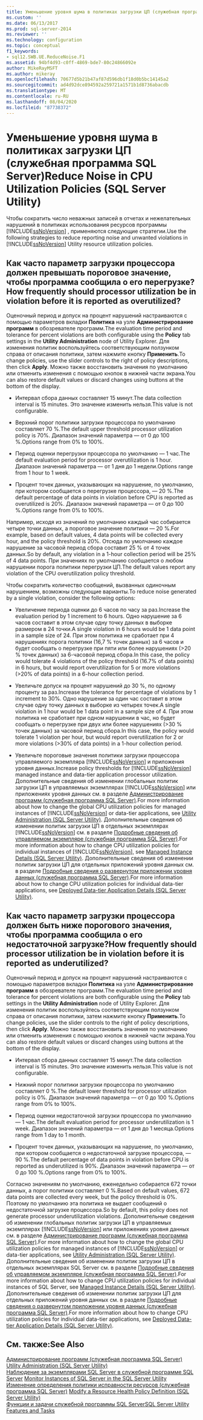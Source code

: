 ```yaml
---
title: Уменьшение уровня шума в политиках загрузки ЦП (служебная программа SQL Server) | Документация Майкрософт
ms.custom: ''
ms.date: 06/13/2017
ms.prod: sql-server-2014
ms.reviewer: ''
ms.technology: configuration
ms.topic: conceptual
f1_keywords:
- sql12.SWB.UE.ReduceNoise.F1
ms.assetid: 94bf4d93-c0ff-4869-bde7-80c24866092e
author: MikeRayMSFT
ms.author: mikeray
ms.openlocfilehash: 70677d5b21b47af87d596db1f18d0b5bc14145a2
ms.sourcegitcommit: ad4d92dce894592a259721a1571b1d8736abacdb
ms.translationtype: MT
ms.contentlocale: ru-RU
ms.lasthandoff: 08/04/2020
ms.locfileid: "87738372"
---
```

# <a name="reduce-noise-in-cpu-utilization-policies-sql-server-utility"></a><span data-ttu-id="1a991-102">Уменьшение уровня шума в политиках загрузки ЦП (служебная программа SQL Server)</span><span class="sxs-lookup"><span data-stu-id="1a991-102">Reduce Noise in CPU Utilization Policies (SQL Server Utility)</span></span>
  <span data-ttu-id="1a991-103">Чтобы сократить число неважных записей в отчетах и нежелательных нарушений в политиках использования ресурсов программы [!INCLUDE[ssNoVersion](../../includes/ssnoversion-md.md)] , применяются следующие стратегии.</span><span class="sxs-lookup"><span data-stu-id="1a991-103">Use the following strategies to reduce reporting noise and unwanted violations in [!INCLUDE[ssNoVersion](../../includes/ssnoversion-md.md)] Utility resource utilization policies.</span></span>  
  
## <a name="how-frequently-should-processor-utilization-be-in-violation-before-it-is-reported-as-overutilized"></a><span data-ttu-id="1a991-104">Как часто параметр загрузки процессора должен превышать пороговое значение, чтобы программа сообщила о его перегрузке?</span><span class="sxs-lookup"><span data-stu-id="1a991-104">How frequently should processor utilization be in violation before it is reported as overutilized?</span></span>  
 <span data-ttu-id="1a991-105">Оценочный период и допуск на процент нарушений настраиваются с помощью параметров вкладки **Политика** на узле **Администрирование программ** в обозревателе программ.</span><span class="sxs-lookup"><span data-stu-id="1a991-105">The evaluation time period and tolerance for percent violations are both configurable using the **Policy** tab settings in the **Utility Administration** node of Utility Explorer.</span></span> <span data-ttu-id="1a991-106">Для изменения политик воспользуйтесь соответствующим ползунком справа от описания политики, затем нажмите кнопку **Применить**.</span><span class="sxs-lookup"><span data-stu-id="1a991-106">To change policies, use the slider controls to the right of policy descriptions, then click **Apply**.</span></span> <span data-ttu-id="1a991-107">Можно также восстановить значения по умолчанию или отменить изменения с помощью кнопок в нижней части экрана.</span><span class="sxs-lookup"><span data-stu-id="1a991-107">You can also restore default values or discard changes using buttons at the bottom of the display.</span></span>  
  
-   <span data-ttu-id="1a991-108">Интервал сбора данных составляет 15 минут.</span><span class="sxs-lookup"><span data-stu-id="1a991-108">The data collection interval is 15 minutes.</span></span> <span data-ttu-id="1a991-109">Это значение изменить нельзя.</span><span class="sxs-lookup"><span data-stu-id="1a991-109">This value is not configurable.</span></span>  
  
-   <span data-ttu-id="1a991-110">Верхний порог политики загрузки процессора по умолчанию составляет 70 %.</span><span class="sxs-lookup"><span data-stu-id="1a991-110">The default upper threshold processor utilization policy is 70%.</span></span> <span data-ttu-id="1a991-111">Диапазон значений параметра — от 0 до 100 %.</span><span class="sxs-lookup"><span data-stu-id="1a991-111">Options range from 0% to 100%.</span></span>  
  
-   <span data-ttu-id="1a991-112">Период оценки перегрузки процессора по умолчанию — 1 час.</span><span class="sxs-lookup"><span data-stu-id="1a991-112">The default evaluation period for processor overutilization is 1 hour.</span></span> <span data-ttu-id="1a991-113">Диапазон значений параметра — от 1 дня до 1 недели.</span><span class="sxs-lookup"><span data-stu-id="1a991-113">Options range from 1 hour to 1 week.</span></span>  
  
-   <span data-ttu-id="1a991-114">Процент точек данных, указывающих на нарушение, по умолчанию, при котором сообщается о перегрузке процессора, — 20 %.</span><span class="sxs-lookup"><span data-stu-id="1a991-114">The default percentage of data points in violation before CPU is reported as overutilized is 20%.</span></span> <span data-ttu-id="1a991-115">Диапазон значений параметра — от 0 до 100 %.</span><span class="sxs-lookup"><span data-stu-id="1a991-115">Options range from 0% to 100%.</span></span>  
  
 <span data-ttu-id="1a991-116">Например, исходя из значений по умолчанию каждый час собирается четыре точки данных, а пороговое значение политики — 20 %.</span><span class="sxs-lookup"><span data-stu-id="1a991-116">For example, based on default values, 4 data points will be collected every hour, and the policy threshold is 20%.</span></span> <span data-ttu-id="1a991-117">Отсюда по умолчанию каждое нарушение за часовой период сбора составит 25 % от 4 точек данных.</span><span class="sxs-lookup"><span data-stu-id="1a991-117">So by default, any violation in a 1-hour collection period will be 25% of 4 data points.</span></span> <span data-ttu-id="1a991-118">При значениях по умолчанию сообщается о любом нарушении порога политики перегрузки ЦП.</span><span class="sxs-lookup"><span data-stu-id="1a991-118">The default values report any violation of the CPU overutilization policy threshold.</span></span>  
  
 <span data-ttu-id="1a991-119">Чтобы сократить количество сообщений, вызванных одиночным нарушением, возможны следующие варианты.</span><span class="sxs-lookup"><span data-stu-id="1a991-119">To reduce noise generated by a single violation, consider the following options:</span></span>  
  
-   <span data-ttu-id="1a991-120">Увеличение периода оценки до 6 часов по часу за раз.</span><span class="sxs-lookup"><span data-stu-id="1a991-120">Increase the evaluation period by 1 increment to 6 hours.</span></span> <span data-ttu-id="1a991-121">Одно нарушение за 6 часов составит в этом случае одну точку данных в выборке размером в 24 точки.</span><span class="sxs-lookup"><span data-stu-id="1a991-121">A single violation in 6 hours would be 1 data point in a sample size of 24.</span></span> <span data-ttu-id="1a991-122">При этом политика не сработает при 4 нарушениях порога политики (16,7 % точек данных) за 6 часов и будет сообщать о перегрузке при пяти или более нарушениях (>20 % точек данных) за 6-часовой период сбора.</span><span class="sxs-lookup"><span data-stu-id="1a991-122">In this case, the policy would tolerate 4 violations of the policy threshold (16.7% of data points) in 6 hours, but would report overutilization for 5 or more violations (>20% of data points) in a 6-hour collection period.</span></span>  
  
-   <span data-ttu-id="1a991-123">Увеличьте допуск на процент нарушений до 30 %, по одному проценту за раз.</span><span class="sxs-lookup"><span data-stu-id="1a991-123">Increase the tolerance for percentage of violations by 1 increment to 30%.</span></span> <span data-ttu-id="1a991-124">Одно нарушение за один час составит в этом случае одну точку данных в выборке из четырех точек.</span><span class="sxs-lookup"><span data-stu-id="1a991-124">A single violation in 1 hour would be 1 data point in a sample size of 4.</span></span> <span data-ttu-id="1a991-125">При этом политика не сработает при одном нарушении в час, но будет сообщать о перегрузке при двух или более нарушениях (>30 % точек данных) за часовой период сбора.</span><span class="sxs-lookup"><span data-stu-id="1a991-125">In this case, the policy would tolerate 1 violation per hour, but would report overutilization for 2 or more violations (>30% of data points) in a 1-hour collection period.</span></span>  
  
-   <span data-ttu-id="1a991-126">Увеличьте пороговые значения политики загрузки процессора управляемого экземпляра [!INCLUDE[ssNoVersion](../../includes/ssnoversion-md.md)] и приложения уровня данных.</span><span class="sxs-lookup"><span data-stu-id="1a991-126">Increase policy thresholds for [!INCLUDE[ssNoVersion](../../includes/ssnoversion-md.md)] managed instance and data-tier application processor utilization.</span></span> <span data-ttu-id="1a991-127">Дополнительные сведения об изменении глобальных политик загрузки ЦП в управляемых экземплярах [!INCLUDE[ssNoVersion](../../includes/ssnoversion-md.md)] или приложениях уровня данных см. в разделе [Администрирование программ (служебная программа SQL Server)](../../database-engine/utility-administration-sql-server-utility.md).</span><span class="sxs-lookup"><span data-stu-id="1a991-127">For more information about how to change the global CPU utilization policies for managed instances of [!INCLUDE[ssNoVersion](../../includes/ssnoversion-md.md)] or data-tier applications, see [Utility Administration &#40;SQL Server Utility&#41;](../../database-engine/utility-administration-sql-server-utility.md).</span></span> <span data-ttu-id="1a991-128">Дополнительные сведения об изменении политик загрузки ЦП в отдельных экземплярах [!INCLUDE[ssNoVersion](../../includes/ssnoversion-md.md)] см. в разделе [Подробные сведения об управляемом экземпляре (служебная программа SQL Server)](../../database-engine/managed-instance-details-sql-server-utility.md).</span><span class="sxs-lookup"><span data-stu-id="1a991-128">For more information about how to change CPU utilization policies for individual instances of [!INCLUDE[ssNoVersion](../../includes/ssnoversion-md.md)], see [Managed Instance Details &#40;SQL Server Utility&#41;](../../database-engine/managed-instance-details-sql-server-utility.md).</span></span> <span data-ttu-id="1a991-129">Дополнительные сведения об изменении политик загрузки ЦП для отдельных приложений уровня данных см. в разделе [Подробные сведения о развернутом приложении уровня данных (служебная программа SQL Server)](../../database-engine/deployed-data-tier-application-details-sql-server-utility.md).</span><span class="sxs-lookup"><span data-stu-id="1a991-129">For more information about how to change CPU utilization policies for individual data-tier applications, see [Deployed Data-tier Application Details &#40;SQL Server Utility&#41;](../../database-engine/deployed-data-tier-application-details-sql-server-utility.md).</span></span>  
  
## <a name="how-frequently-should-processor-utilization-be-in-violation-before-it-is-reported-as-underutilized"></a><span data-ttu-id="1a991-130">Как часто параметр загрузки процессора должен быть ниже порогового значения, чтобы программа сообщила о его недостаточной загрузке?</span><span class="sxs-lookup"><span data-stu-id="1a991-130">How frequently should processor utilization be in violation before it is reported as underutilized?</span></span>  
 <span data-ttu-id="1a991-131">Оценочный период и допуск на процент нарушений настраиваются с помощью параметров вкладки **Политика** на узле **Администрирование программ** в обозревателе программ.</span><span class="sxs-lookup"><span data-stu-id="1a991-131">The evaluation time period and tolerance for percent violations are both configurable using the **Policy** tab settings in the **Utility Administration** node of Utility Explorer.</span></span> <span data-ttu-id="1a991-132">Для изменения политик воспользуйтесь соответствующим ползунком справа от описания политики, затем нажмите кнопку **Применить**.</span><span class="sxs-lookup"><span data-stu-id="1a991-132">To change policies, use the slider controls to the right of policy descriptions, then click **Apply**.</span></span> <span data-ttu-id="1a991-133">Можно также восстановить значения по умолчанию или отменить изменения с помощью кнопок в нижней части экрана.</span><span class="sxs-lookup"><span data-stu-id="1a991-133">You can also restore default values or discard changes using buttons at the bottom of the display.</span></span>  
  
-   <span data-ttu-id="1a991-134">Интервал сбора данных составляет 15 минут.</span><span class="sxs-lookup"><span data-stu-id="1a991-134">The data collection interval is 15 minutes.</span></span> <span data-ttu-id="1a991-135">Это значение изменить нельзя.</span><span class="sxs-lookup"><span data-stu-id="1a991-135">This value is not configurable.</span></span>  
  
-   <span data-ttu-id="1a991-136">Нижний порог политики загрузки процессора по умолчанию составляет 0 %.</span><span class="sxs-lookup"><span data-stu-id="1a991-136">The default lower threshold for processor utilization policy is 0%.</span></span> <span data-ttu-id="1a991-137">Диапазон значений параметра — от 0 до 100 %.</span><span class="sxs-lookup"><span data-stu-id="1a991-137">Options range from 0% to 100%.</span></span>  
  
-   <span data-ttu-id="1a991-138">Период оценки недостаточной загрузки процессора по умолчанию — 1 час.</span><span class="sxs-lookup"><span data-stu-id="1a991-138">The default evaluation period for processor underutilization is 1 week.</span></span> <span data-ttu-id="1a991-139">Диапазон значений параметра — от 1 дня до 1 месяца.</span><span class="sxs-lookup"><span data-stu-id="1a991-139">Options range from 1 day to 1 month.</span></span>  
  
-   <span data-ttu-id="1a991-140">Процент точек данных, указывающих на нарушение, по умолчанию, при котором сообщается о недостаточной загрузке процессора, — 90 %.</span><span class="sxs-lookup"><span data-stu-id="1a991-140">The default percentage of data points in violation before CPU is reported as underutilized is 90%.</span></span> <span data-ttu-id="1a991-141">Диапазон значений параметра — от 0 до 100 %.</span><span class="sxs-lookup"><span data-stu-id="1a991-141">Options range from 0% to 100%.</span></span>  
  
 <span data-ttu-id="1a991-142">Согласно значениям по умолчанию, еженедельно собирается 672 точки данных, а порог политики составляет 0 %.</span><span class="sxs-lookup"><span data-stu-id="1a991-142">Based on default values, 672 data points are collected every week, but the policy threshold is 0%.</span></span> <span data-ttu-id="1a991-143">Поэтому по умолчанию эта политика не выдает сообщений о недостаточной загрузке процессора.</span><span class="sxs-lookup"><span data-stu-id="1a991-143">So by default, this policy does not generate processor underutilization violations.</span></span> <span data-ttu-id="1a991-144">Дополнительные сведения об изменении глобальных политик загрузки ЦП в управляемых экземплярах [!INCLUDE[ssNoVersion](../../includes/ssnoversion-md.md)] или приложениях уровня данных см. в разделе [Администрирование программ (служебная программа SQL Server)](../../database-engine/utility-administration-sql-server-utility.md).</span><span class="sxs-lookup"><span data-stu-id="1a991-144">For more information about how to change the global CPU utilization policies for managed instances of [!INCLUDE[ssNoVersion](../../includes/ssnoversion-md.md)] or data-tier applications, see [Utility Administration &#40;SQL Server Utility&#41;](../../database-engine/utility-administration-sql-server-utility.md).</span></span> <span data-ttu-id="1a991-145">Дополнительные сведения об изменении политик загрузки ЦП в отдельных экземплярах SQL Server см. в разделе [Подробные сведения об управляемом экземпляре (служебная программа SQL Server)](../../database-engine/managed-instance-details-sql-server-utility.md).</span><span class="sxs-lookup"><span data-stu-id="1a991-145">For more information about how to change CPU utilization policies for individual instances of SQL Server, see [Managed Instance Details &#40;SQL Server Utility&#41;](../../database-engine/managed-instance-details-sql-server-utility.md).</span></span> <span data-ttu-id="1a991-146">Дополнительные сведения об изменении политик загрузки ЦП для отдельных приложений уровня данных см. в разделе [Подробные сведения о развернутом приложении уровня данных (служебная программа SQL Server)](../../database-engine/deployed-data-tier-application-details-sql-server-utility.md).</span><span class="sxs-lookup"><span data-stu-id="1a991-146">For more information about how to change CPU utilization policies for individual data-tier applications, see [Deployed Data-tier Application Details &#40;SQL Server Utility&#41;](../../database-engine/deployed-data-tier-application-details-sql-server-utility.md).</span></span>  
  
## <a name="see-also"></a><span data-ttu-id="1a991-147">См. также:</span><span class="sxs-lookup"><span data-stu-id="1a991-147">See Also</span></span>  
 <span data-ttu-id="1a991-148">[Администрирование программ (служебная программа SQL Server)](../../database-engine/utility-administration-sql-server-utility.md) </span><span class="sxs-lookup"><span data-stu-id="1a991-148">[Utility Administration &#40;SQL Server Utility&#41;](../../database-engine/utility-administration-sql-server-utility.md) </span></span>  
 <span data-ttu-id="1a991-149">[Наблюдение за экземплярами SQL Server в служебной программе SQL Server](monitor-instances-of-sql-server-in-the-sql-server-utility.md) </span><span class="sxs-lookup"><span data-stu-id="1a991-149">[Monitor Instances of SQL Server in the SQL Server Utility](monitor-instances-of-sql-server-in-the-sql-server-utility.md) </span></span>  
 <span data-ttu-id="1a991-150">[Изменение определения политики исправности ресурсов (служебная программа SQL Server)](modify-a-resource-health-policy-definition-sql-server-utility.md) </span><span class="sxs-lookup"><span data-stu-id="1a991-150">[Modify a Resource Health Policy Definition &#40;SQL Server Utility&#41;](modify-a-resource-health-policy-definition-sql-server-utility.md) </span></span>  
 [<span data-ttu-id="1a991-151">Функции и задачи служебной программы SQL Server</span><span class="sxs-lookup"><span data-stu-id="1a991-151">SQL Server Utility Features and Tasks</span></span>](sql-server-utility-features-and-tasks.md)  
  
  
